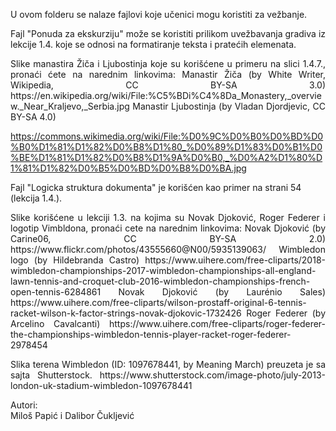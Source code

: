 <p align="justify">U ovom folderu se nalaze fajlovi koje učenici mogu koristiti za vežbanje.
<p align="justify">
Fajl "Ponuda za ekskurziju" može se koristiti prilikom uvežbavanja gradiva iz lekcije 1.4. 
koje se odnosi na formatiranje teksta i pratećih elemenata.
<p align="justify">
Slike manastira Žiča i Ljubostinja koje su korišćene u primeru na slici 1.4.7.,
pronaći ćete na narednim linkovima:
Manastir Žiča (by White Writer, Wikipedia, CC BY-SA 3.0)
https://en.wikipedia.org/wiki/File:%C5%BDi%C4%8Da_Monastery,_overview._Near_Kraljevo,_Serbia.jpg
Manastir Ljubostinja (by Vladan Djordjevic, CC BY-SA 4.0)

https://commons.wikimedia.org/wiki/File:%D0%9C%D0%B0%D0%BD%D0%B0%D1%81%D1%82%D0%B8%D1%80_%D0%89%D1%83%D0%B1%D0%BE%D1%81%D1%82%D0%B8%D1%9A%D0%B0,_%D0%A2%D1%80%D1%81%D1%82%D0%B5%D0%BD%D0%B8%D0%BA.jpg

Fajl "Logicka struktura dokumenta" je korišćen kao primer na strani 54 (lekcija 1.4.).
<p align="justify">
Slike korišćene u lekciji 1.3. na kojima su Novak Djoković, Roger Federer i logotip Vimbldona, 
pronaći cete na narednim linkovima:
Novak Djoković (by Carine06, CC BY-SA 2.0)
https://www.flickr.com/photos/43555660@N00/5935139063/
Wimbledon logo (by Hildebranda Castro)
https://www.uihere.com/free-cliparts/2018-wimbledon-championships-2017-wimbledon-championships-all-england-lawn-tennis-and-croquet-club-2016-wimbledon-championships-french-open-tennis-6284861
Novak Djoković (by Laurénio Sales)
https://www.uihere.com/free-cliparts/wilson-prostaff-original-6-tennis-racket-wilson-k-factor-strings-novak-djokovic-1732426
Roger Federer (by Arcelino Cavalcanti)
https://www.uihere.com/free-cliparts/roger-federer-the-championships-wimbledon-tennis-player-racket-roger-federer-2978454
<p align="justify">
Slika terena Wimbledon (ID: 1097678441, by Meaning March) preuzeta je sa sajta Shutterstock.
https://www.shutterstock.com/image-photo/july-2013-london-uk-stadium-wimbledon-1097678441 
<p align="justify">
</p>
Autori:</br>
Miloš Papić i Dalibor Čukljević 

